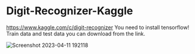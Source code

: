 # Digit-Recognizer-Kaggle
https://www.kaggle.com/c/digit-recognizer
You need to install tensorflow! Train data and test data you can download from the link. 

![Screenshot 2023-04-11 192118](https://user-images.githubusercontent.com/116275366/231211019-512b71e8-a90e-4866-800c-539a8982a47a.png)
